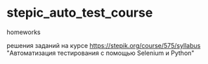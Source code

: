 # stepic_auto_test_course
homeworks

решения заданий на курсе https://stepik.org/course/575/syllabus 
"Автоматизация тестирования с помощью Selenium и Python"


